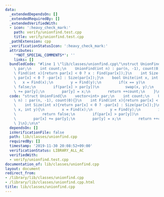 ```yaml
---
data:
  _extendedDependsOn: []
  _extendedRequiredBy: []
  _extendedVerifiedWith:
  - icon: ':heavy_check_mark:'
    path: verify/unionfind.test.cpp
    title: verify/unionfind.test.cpp
  _pathExtension: cpp
  _verificationStatusIcon: ':heavy_check_mark:'
  attributes:
    '*NOT_SPECIAL_COMMENTS*': ''
    links: []
  bundledCode: "#line 1 \"lib/classes/unionfind.cpp\"\nstruct UnionFind{\n    vector<int>\
    \ par;\n    int count;\n    UnionFind(int n) : par(n, -1), count(0){}\n    int\
    \ Find(int x){return par[x] < 0 ? x : Find(par[x]);}\n    int Size(int x){return\
    \ par[x] < 0 ? -par[x] : Size(par[x]);}\n    bool Unite(int x, int y){\n     \
    \   x = Find(x);\n        y = Find(y);\n        if(x == y)\n            return\
    \ false;\n        if(par[x] > par[y])\n            swap(x, y);\n        par[x]\
    \ += par[y];\n        par[y] = x;\n        return ++count;\n    }\n};\n\n"
  code: "struct UnionFind{\n    vector<int> par;\n    int count;\n    UnionFind(int\
    \ n) : par(n, -1), count(0){}\n    int Find(int x){return par[x] < 0 ? x : Find(par[x]);}\n\
    \    int Size(int x){return par[x] < 0 ? -par[x] : Size(par[x]);}\n    bool Unite(int\
    \ x, int y){\n        x = Find(x);\n        y = Find(y);\n        if(x == y)\n\
    \            return false;\n        if(par[x] > par[y])\n            swap(x, y);\n\
    \        par[x] += par[y];\n        par[y] = x;\n        return ++count;\n   \
    \ }\n};\n\n"
  dependsOn: []
  isVerificationFile: false
  path: lib/classes/unionfind.cpp
  requiredBy: []
  timestamp: '2019-11-30 20:08:52+09:00'
  verificationStatus: LIBRARY_ALL_AC
  verifiedWith:
  - verify/unionfind.test.cpp
documentation_of: lib/classes/unionfind.cpp
layout: document
redirect_from:
- /library/lib/classes/unionfind.cpp
- /library/lib/classes/unionfind.cpp.html
title: lib/classes/unionfind.cpp
---
```

